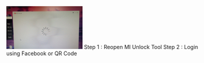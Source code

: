 <img src="photo_6262390371921282648_y.jpg" alt="Issue Screenshot" width="200">
Step 1 : Reopen MI Unlock Tool   
Step 2 : Login using Facebook or QR Code
